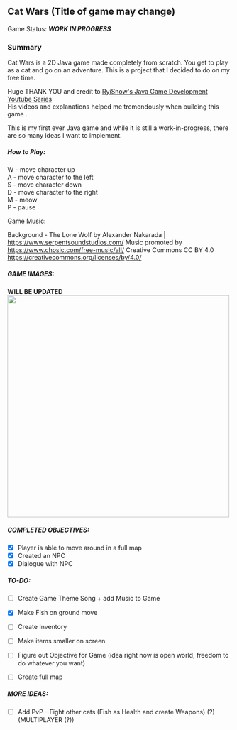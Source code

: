## Cat Wars (Title of game may change) 

Game Status: _**WORK IN PROGRESS**_
### Summary
Cat Wars is a 2D Java game made completely from scratch. You get to play as a cat and go on an adventure. 
This is a project that I decided to do on my free time.

Huge THANK YOU and credit to [RyiSnow's Java Game Development Youtube Series](https://www.youtube.com/playlist?list=PL_QPQmz5C6WUF-pOQDsbsKbaBZqXj4qSq) <br/>
His videos and explanations helped me tremendously when building this game .<br/>


This is my first ever Java game and while it is still a work-in-progress, there are so many ideas I want to implement.<br/>

##### How to Play:
W - move character up <br/>
A - move character to the left <br/>
S - move character down <br/>
D - move character to the right <br/>
M - meow <br/>
P - pause <br/>

Game Music:

Background - 
The Lone Wolf by Alexander Nakarada | https://www.serpentsoundstudios.com/
Music promoted by https://www.chosic.com/free-music/all/
Creative Commons CC BY 4.0
https://creativecommons.org/licenses/by/4.0/

##### GAME IMAGES:
**WILL BE UPDATED** <br/>
<img src="https://user-images.githubusercontent.com/56086743/172707753-16d492e1-2bc3-4f4a-82ae-80d354d022f1.png" width=500 />

##### COMPLETED OBJECTIVES:
- [X] Player is able to move around in a full map 
- [X] Created an NPC
- [X] Dialogue with NPC

##### TO-DO:
- [ ] Create Game Theme Song + add Music to Game 
- [X] Make Fish on ground move
- [ ] Create Inventory
- [ ] Make items smaller on screen
- [ ] Figure out Objective for Game (idea right now is open world, freedom to do whatever you want)
- [ ] Create full map


##### MORE IDEAS:
- [ ] Add PvP - Fight other cats (Fish as Health and create Weapons) (?) (MULTIPLAYER (?))

